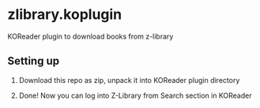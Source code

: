 # zlibrary.koplugin

KOReader plugin to download books from z-library

## Setting up

1. Download this repo as zip, unpack it into KOReader plugin directory

2. Done! Now you can log into Z-Library from Search section in KOReader
